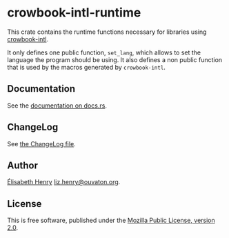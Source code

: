 crowbook-intl-runtime
==========================

This crate contains the runtime functions necessary for libraries
using [crowbook-intl](https://github.com/lise-henry/crowbook-intl). 

It only defines one public function, `set_lang`, which allows to set
the language the program should be using. It also defines a non public
function that is used by the macros generated by `crowbook-intl`. 


## Documentation ##

See the
[documentation on docs.rs](https://docs.rs/crowbook-intl-runtime).

## ChangeLog ##

See [the ChangeLog file](ChangeLog.md).

## Author ##

[Élisabeth Henry](http://lise-henry.github.io/) <liz.henry@ouvaton.org>. 


License
---------

This is free software, published under the [Mozilla Public License,
version 2.0](https://www.mozilla.org/en-US/MPL/2.0/).
